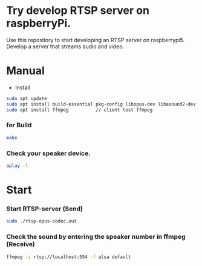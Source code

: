 # Try develop RTSP server on raspberryPi.
Use this repository to start developing an RTSP server on raspberrypi5.
Develop a server that streams audio and video.

# Manual

- Install
```bash
sudo apt update
sudo apt install build-essential pkg-config libopus-dev libasound2-dev   // For g++, make, library compile, Opus, ALSA
sudo apt install ffmpeg		     // client test ffmpeg
```

### for Build 
```bash
make
```

###  Check your speaker device.
```bash
aplay -l
```

# Start

### Start RTSP-server (Send)
```bash
sudo ./rtsp-opus-codec.out
```

### Check the sound by entering the speaker number in ffmpeg (Receive)
```bash
ffmpeg -i rtsp://localhost:554 -f alsa default
```
